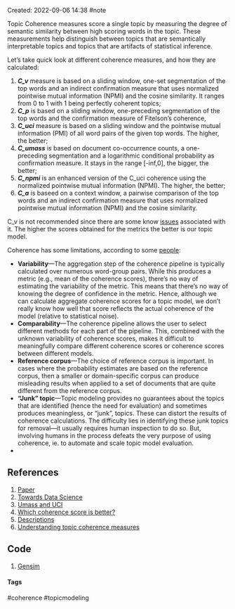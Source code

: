 Created: 2022-09-06 14:38
#note

Topic Coherence measures score a single topic by measuring the degree of semantic similarity between high scoring words in the topic. These measurements help distinguish between topics that are semantically interpretable topics and topics that are artifacts of statistical inference.

Let’s take quick look at different coherence measures, and how they are calculated:

1.  **_C_v_** measure is based on a sliding window, one-set segmentation of the top words and an indirect confirmation measure that uses normalized pointwise mutual information (NPMI) and the cosine similarity. It ranges from 0 to 1 with 1 being perfectly coherent topics;
2.  **_C_p_** is based on a sliding window, one-preceding segmentation of the top words and the confirmation measure of Fitelson’s coherence,
3.  **_C_uci_** measure is based on a sliding window and the pointwise mutual information (PMI) of all word pairs of the given top words. The higher, the better;
4.  **_C_umass_** is based on document co-occurrence counts, a one-preceding segmentation and a logarithmic conditional probability as confirmation measure. It stays in the range [-inf,0], the bigger, the better;
5.  **_C_npmi_** is an enhanced version of the C_uci coherence using the normalized pointwise mutual information (NPMI). The higher, the better;
6.  **_C_a_** is baseed on a context window, a pairwise comparison of the top words and an indirect confirmation measure that uses normalized pointwise mutual information (NPMI) and the cosine similarity.

C_v is not recommended since there are some know [issues](https://github.com/dice-group/Palmetto/issues/12) associated with it.
The higher the scores obtained for the metrics the better is our topic model.

Coherence has some limitations, according to some [people](https://highdemandskills.com/topic-model-evaluation/):
-   **Variability**—The aggregation step of the coherence pipeline is typically calculated over numerous word-group pairs. While this produces a metric (e.g., mean of the coherence scores), there’s no way of estimating the variability of the metric. This means that there’s no way of knowing the degree of confidence in the metric. Hence, although we can calculate aggregate coherence scores for a topic model, we don’t really know how well that score reflects the actual coherence of the model (relative to statistical noise).
-   **Comparability**—The coherence pipeline allows the user to select different methods for each part of the pipeline. This, combined with the unknown variability of coherence scores, makes it difficult to meaningfully compare different coherence scores or coherence scores between different models.
-   **Reference corpus**—The choice of reference corpus is important. In cases where the probability estimates are based on the reference corpus, then a smaller or domain-specific corpus can produce misleading results when applied to a set of documents that are quite different from the reference corpus.
-   **“Junk” topic**—Topic modeling provides no guarantees about the topics that are identified (hence the need for evaluation) and sometimes produces meaningless, or “junk”, topics. These can distort the results of coherence calculations. The difficulty lies in identifying these junk topics for removal—it usually requires human inspection to do so. But, involving humans in the process defeats the very purpose of using coherence, ie. to automate and scale topic model evaluation.
- 
## References
1. [Paper](http://svn.aksw.org/papers/2015/WSDM_Topic_Evaluation/public.pdf)
2. [Towards Data Science](https://towardsdatascience.com/evaluate-topic-model-in-python-latent-dirichlet-allocation-lda-7d57484bb5d0)
3. [Umass and UCI](http://qpleple.com/topic-coherence-to-evaluate-topic-models/)
4. [Which coherence score is better?](https://www.baeldung.com/cs/topic-modeling-coherence-score)
5. [Descriptions](https://palmetto.demos.dice-research.org/)
6. [Understanding topic coherence measures](https://towardsdatascience.com/understanding-topic-coherence-measures-4aa41339634c)

## Code
1. [Gensim](https://radimrehurek.com/gensim/models/coherencemodel.html)

#### Tags
#coherence #topicmodeling